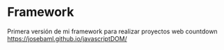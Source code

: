 # Framework
Primera versión de mi framework para realizar proyectos web
countdown
https://josebaml.github.io/javascriptDOM/
